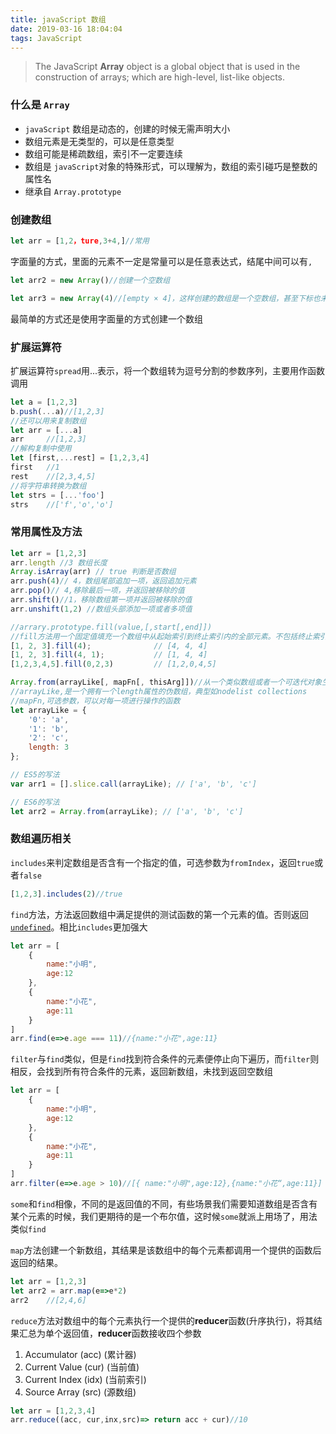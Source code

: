 ```yaml
---
title: javaScript 数组
date: 2019-03-16 18:04:04
tags: JavaScript
---
```


> The JavaScript **Array** object is a global object that is used in the construction of arrays; which are high-level, list-like objects.

### 什么是 `Array`

- `javaScript` 数组是动态的，创建的时候无需声明大小
- 数组元素是无类型的，可以是任意类型
- 数组可能是稀疏数组，索引不一定要连续
- 数组是 `javaScript`对象的特殊形式，可以理解为，数组的索引碰巧是整数的属性名
- 继承自 `Array.prototype`

### 创建数组

```javascript
let arr = [1,2，ture,3+4,]//常用
```

 字面量的方式，里面的元素不一定是常量可以是任意表达式，结尾中间可以有`,`

```javascript
let arr2 = new Array()//创建一个空数组
```

```javascript
let arr3 = new Array(4)//[empty × 4]，这样创建的数组是一个空数组，甚至下标也未定义
```

最简单的方式还是使用字面量的方式创建一个数组

### 扩展运算符

扩展运算符`spread`用...表示，将一个数组转为逗号分割的参数序列，主要用作函数调用

```javascript
let a = [1,2,3]
b.push(...a)//[1,2,3]
//还可以用来复制数组
let arr = [...a]
arr		//[1,2,3]
//解构复制中使用
let [first,...rest] = [1,2,3,4]
first	//1
rest	//[2,3,4,5]
//将字符串转换为数组
let strs = [...'foo']
strs	//['f','o','o']

```



### 常用属性及方法

```javascript
let arr = [1,2,3]
arr.length //3 数组长度
Array.isArray(arr) // true 判断是否数组
arr.push(4)// 4，数组尾部追加一项，返回追加元素
arr.pop()// 4,移除最后一项，并返回被移除的值
arr.shift()//1，移除数组第一项并返回被移除的值
arr.unshift(1,2) //数组头部添加一项或者多项值
```

```javascript
//arrary.prototype.fill(value,[,start[,end]])
//fill方法用一个固定值填充一个数组中从起始索引到终止索引内的全部元素。不包括终止索引。
[1, 2, 3].fill(4);              // [4, 4, 4]
[1, 2, 3].fill(4, 1);           // [1, 4, 4]
[1,2,3,4,5].fill(0,2,3)			// [1,2,0,4,5]
```



```javascript
Array.from(arrayLike[, mapFn[, thisArg]])//从一个类似数组或者一个可迭代对象生成一个新的数组实例
//arrayLike,是一个拥有一个length属性的伪数组，典型如nodelist collections
//mapFn,可选参数，可以对每一项进行操作的函数
let arrayLike = {
    '0': 'a',
    '1': 'b',
    '2': 'c',
    length: 3
};

// ES5的写法
var arr1 = [].slice.call(arrayLike); // ['a', 'b', 'c']

// ES6的写法
let arr2 = Array.from(arrayLike); // ['a', 'b', 'c']
```



### 数组遍历相关

`includes`来判定数组是否含有一个指定的值，可选参数为`fromIndex`，返回`true`或者`false`

```javascript
[1,2,3].includes(2)//true
```

`find`方法，方法返回数组中满足提供的测试函数的第一个元素的值。否则返回 [`undefined`](https://developer.mozilla.org/zh-CN/docs/Web/JavaScript/Reference/Global_Objects/undefined)。相比`includes`更加强大

```js
let arr = [
    {
        name:"小明",
        age:12
    },
    {
        name:"小花",
        age:11
    }
]
arr.find(e=>e.age === 11)//{name:"小花",age:11}
```

`filter`与`find`类似，但是`find`找到符合条件的元素便停止向下遍历，而`filter`则相反，会找到所有符合条件的元素，返回新数组，未找到返回空数组

```js
let arr = [
    {
        name:"小明",
        age:12
    },
    {
        name:"小花",
        age:11
    }
]
arr.filter(e=>e.age > 10)//[{ name:"小明",age:12},{name:"小花“,age:11}]
```

`some`和`find`相像，不同的是返回值的不同，有些场景我们需要知道数组是否含有某个元素的时候，我们更期待的是一个布尔值，这时候`some`就派上用场了，用法类似`find`

`map`方法创建一个新数组，其结果是该数组中的每个元素都调用一个提供的函数后返回的结果。

```js
let arr = [1,2,3]
let arr2 = arr.map(e=>e*2)
arr2	//[2,4,6]
```

`reduce`方法对数组中的每个元素执行一个提供的**reducer**函数(升序执行)，将其结果汇总为单个返回值，**reducer**函数接收四个参数

1. Accumulator (acc) (累计器)
2. Current Value (cur) (当前值)
3. Current Index (idx) (当前索引)
4. Source Array (src) (源数组)

```js
let arr = [1,2,3,4]
arr.reduce((acc, cur,inx,src)=> return acc + cur)//10

```









